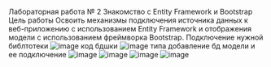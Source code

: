 Лабораторная работа № 2
Знакомство с Entity Framework и Bootstrap
Цель работы
Освоить механизмы подключения источника данных к веб-приложению с использованием Entity Framework и отображения модели c использованием фреймворка Bootstrap.
Подключение нужной библтотеки
![image](https://github.com/user-attachments/assets/cf5b89b8-ad83-43d3-b386-6e45e20d6c3b)
код бдшки
![image](https://github.com/user-attachments/assets/b3e02175-c576-47d8-9291-d9b02638240c)
типа добавление бд модели и ее подключение
![image](https://github.com/user-attachments/assets/152f18a8-02f1-468d-8480-870200707cd3)
![image](https://github.com/user-attachments/assets/cfd93fdd-317d-4f13-9142-25a294c8e537)
![image](https://github.com/user-attachments/assets/6d2feb32-3c04-4c75-ba0a-44205ce18418)
![image](https://github.com/user-attachments/assets/a31c2fa0-18dc-4f4f-9cf1-5df6a82aee70)

